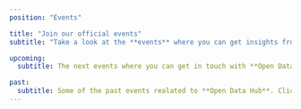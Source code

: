 ```yaml
---
position: "Events"

title: "Join our official events"
subtitle: "Take a look at the **events** where you can get insights from the **Open Data Hub**."

upcoming:
  subtitle: The next events where you can get in touch with **Open Data Hub**. Click the events to get more information and **register**.

past:
  subtitle: Some of the past events realated to **Open Data Hub**. Click the events to obtain **slides, video and all the materials** produced.
---
```

